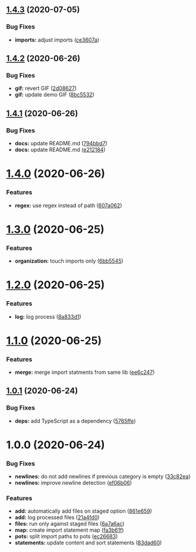 ## [1.4.3](https://github.com/kreuzerk/import-conductor/compare/v1.4.2...v1.4.3) (2020-07-05)


### Bug Fixes

* **imports:** adjust imports ([ce3607a](https://github.com/kreuzerk/import-conductor/commit/ce3607af93ddfc39a4853f75490604fc97283615))

## [1.4.2](https://github.com/kreuzerk/import-conductor/compare/v1.4.1...v1.4.2) (2020-06-26)


### Bug Fixes

* **gif:** revert GIF ([2d08627](https://github.com/kreuzerk/import-conductor/commit/2d0862717a4a7e3ca7b49f05624c1fe30bced1a3))
* **gif:** update demo GIF ([8bc5532](https://github.com/kreuzerk/import-conductor/commit/8bc55325e4568f90e5b92bab07bcf0b2985e70a8))

## [1.4.1](https://github.com/kreuzerk/import-conductor/compare/v1.4.0...v1.4.1) (2020-06-26)


### Bug Fixes

* **docs:** update README.md ([794bbd7](https://github.com/kreuzerk/import-conductor/commit/794bbd773410a520b0f8a93d8dac3a188e07011a))
* **docs:** update README.md ([e212184](https://github.com/kreuzerk/import-conductor/commit/e2121843dd313bd052ab9198f14e502d427e8775))

# [1.4.0](https://github.com/kreuzerk/import-conductor/compare/v1.3.0...v1.4.0) (2020-06-26)


### Features

* **regex:** use regex instead of path ([607a062](https://github.com/kreuzerk/import-conductor/commit/607a06216ed9532dfefaa34177c89e8cf999a3af))

# [1.3.0](https://github.com/kreuzerk/import-conductor/compare/v1.2.0...v1.3.0) (2020-06-25)


### Features

* **organization:** touch imports only ([6bb5545](https://github.com/kreuzerk/import-conductor/commit/6bb5545d6c5a462bc13671b45f25a0a3575b7685))

# [1.2.0](https://github.com/kreuzerk/import-conductor/compare/v1.1.0...v1.2.0) (2020-06-25)


### Features

* **log:** log process ([8a833d1](https://github.com/kreuzerk/import-conductor/commit/8a833d18b6cc99f55d6bf513b3a630fa06c75675))

# [1.1.0](https://github.com/kreuzerk/import-conductor/compare/v1.0.1...v1.1.0) (2020-06-25)


### Features

* **merge:** merge import statments from same lib ([ee6c247](https://github.com/kreuzerk/import-conductor/commit/ee6c247396a6928d613c6f52cd896190be0d7eb4))

## [1.0.1](https://github.com/kreuzerk/import-conductor/compare/v1.0.0...v1.0.1) (2020-06-24)


### Bug Fixes

* **deps:** add TypeScript as a dependency ([5765ffe](https://github.com/kreuzerk/import-conductor/commit/5765ffec8f60cd4e0dd7343466fe631428a1d0ca))

# 1.0.0 (2020-06-24)


### Bug Fixes

* **newlines:** do not add newlines if previous category is empty ([33c82ea](https://github.com/kreuzerk/import-conductor/commit/33c82ea2452bfad673e46fee16951cfcd6377026))
* **newlines:** improve newline detection ([ef06b06](https://github.com/kreuzerk/import-conductor/commit/ef06b06b2ba21a041879b4455d7b91867dbbf625))


### Features

* **add:** automatically add files on staged option ([861e659](https://github.com/kreuzerk/import-conductor/commit/861e659cd5e7339b0ed0038f85f96ad54d4fc819))
* **add:** log processed files ([21a4fd0](https://github.com/kreuzerk/import-conductor/commit/21a4fd08ae98ff9afee01cb3cf806f91d0a8dcfa))
* **files:** run only against staged files ([6a7a6ac](https://github.com/kreuzerk/import-conductor/commit/6a7a6ac554c83b61bfdbf6906da34a16a99de078))
* **map:** create import statement map ([fa3b61f](https://github.com/kreuzerk/import-conductor/commit/fa3b61f714100e5c4def213606bd649092c5943c))
* **pots:** split import paths to pots ([ec26683](https://github.com/kreuzerk/import-conductor/commit/ec2668324d7f0d47427ccdb6d595ec0ccda1ec2f))
* **statements:** update content and sort statements ([83dad60](https://github.com/kreuzerk/import-conductor/commit/83dad60e207e81efc5f748d3cf667255a893b2ae))
